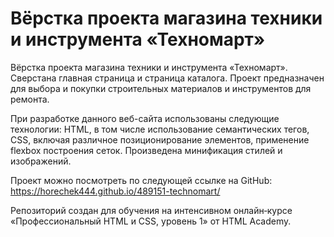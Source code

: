 # Вёрстка проекта магазина техники и инструмента «Техномарт»

Вёрстка проекта магазина техники и инструмента «Техномарт». Сверстана главная страница и страница каталога.
Проект предназначен для выбора и покупки строительных материалов и инструментов для ремонта.

При разработке данного веб-сайта использованы следующие технологии: HTML, в том числе использование семантических тегов, CSS, включая различное позиционирование элементов, применение flexbox построения сеток.
Произведена минификация стилей и изображений.

Проект можно посмотреть по следующей ссылке на GitHub: https://horechek444.github.io/489151-technomart/

Репозиторий создан для обучения на интенсивном онлайн‑курсе «Профессиональный HTML и CSS, уровень 1» от HTML Academy.
